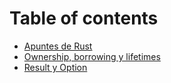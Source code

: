 # Table of contents

* [Apuntes de Rust](README.md)
* [Ownership, borrowing y lifetimes](ownership-borrowing-y-lifetimes.md)
* [Result y Option](result-y-option.md)

